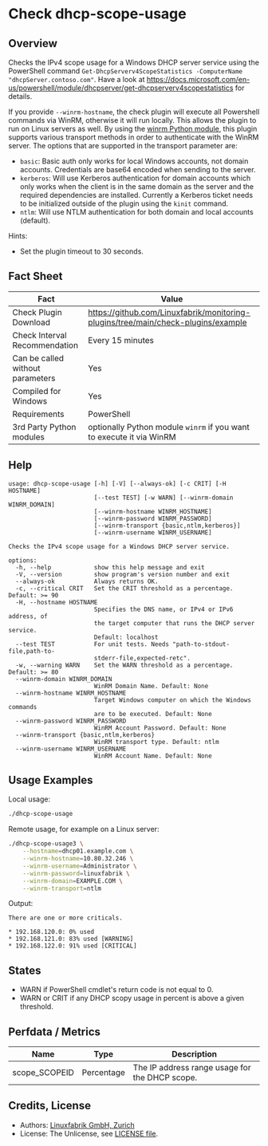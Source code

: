 # Check dhcp-scope-usage

## Overview

Checks the IPv4 scope usage for a Windows DHCP server service using the PowerShell command `Get-DhcpServerv4ScopeStatistics -ComputerName "dhcpServer.contoso.com"`. Have a look at <https://docs.microsoft.com/en-us/powershell/module/dhcpserver/get-dhcpserverv4scopestatistics> for details.

If you provide `--winrm-hostname`, the check plugin will execute all Powershell commands via WinRM, otherwise it will run locally. This allows the plugin to run on Linux servers as well. By using the [winrm Python module](https://github.com/diyan/pywinrm), this plugin supports various transport methods in order to authenticate with the WinRM server. The options that are supported in the transport parameter are:

* `basic`: Basic auth only works for local Windows accounts, not domain accounts. Credentials are base64 encoded when sending to the server.
* `kerberos`: Will use Kerberos authentication for domain accounts which only works when the client is in the same domain as the server and the required dependencies are installed. Currently a Kerberos ticket needs to be initialized outside of the plugin using the `kinit` command.
* `ntlm`: Will use NTLM authentication for both domain and local accounts (default).

Hints:

* Set the plugin timeout to 30 seconds.


## Fact Sheet

| Fact | Value |
|----|----|
| Check Plugin Download                 | <https://github.com/Linuxfabrik/monitoring-plugins/tree/main/check-plugins/example> |
| Check Interval Recommendation         | Every 15 minutes |
| Can be called without parameters      | Yes |
| Compiled for Windows                  | Yes |
| Requirements                          | PowerShell |
| 3rd Party Python modules              | optionally Python module `winrm` if you want to execute it via WinRM |


## Help

```text
usage: dhcp-scope-usage [-h] [-V] [--always-ok] [-c CRIT] [-H HOSTNAME]
                        [--test TEST] [-w WARN] [--winrm-domain WINRM_DOMAIN]
                        [--winrm-hostname WINRM_HOSTNAME]
                        [--winrm-password WINRM_PASSWORD]
                        [--winrm-transport {basic,ntlm,kerberos}]
                        [--winrm-username WINRM_USERNAME]

Checks the IPv4 scope usage for a Windows DHCP server service.

options:
  -h, --help            show this help message and exit
  -V, --version         show program's version number and exit
  --always-ok           Always returns OK.
  -c, --critical CRIT   Set the CRIT threshold as a percentage. Default: >= 90
  -H, --hostname HOSTNAME
                        Specifies the DNS name, or IPv4 or IPv6 address, of
                        the target computer that runs the DHCP server service.
                        Default: localhost
  --test TEST           For unit tests. Needs "path-to-stdout-file,path-to-
                        stderr-file,expected-retc".
  -w, --warning WARN    Set the WARN threshold as a percentage. Default: >= 80
  --winrm-domain WINRM_DOMAIN
                        WinRM Domain Name. Default: None
  --winrm-hostname WINRM_HOSTNAME
                        Target Windows computer on which the Windows commands
                        are to be executed. Default: None
  --winrm-password WINRM_PASSWORD
                        WinRM Account Password. Default: None
  --winrm-transport {basic,ntlm,kerberos}
                        WinRM transport type. Default: ntlm
  --winrm-username WINRM_USERNAME
                        WinRM Account Name. Default: None
```


## Usage Examples

Local usage:

```bash
./dhcp-scope-usage
```

Remote usage, for example on a Linux server:

```bash
./dhcp-scope-usage3 \
    --hostname=dhcp01.example.com \
    --winrm-hostname=10.80.32.246 \
    --winrm-username=Administrator \
    --winrm-password=linuxfabrik \
    --winrm-domain=EXAMPLE.COM \
    --winrm-transport=ntlm
```

Output:

```text
There are one or more criticals.

* 192.168.120.0: 0% used
* 192.168.121.0: 83% used [WARNING]
* 192.168.122.0: 91% used [CRITICAL]
```


## States

* WARN if PowerShell cmdlet's return code is not equal to 0.
* WARN or CRIT if any DHCP scopy usage in percent is above a given threshold.


## Perfdata / Metrics

| Name          | Type       | Description                                    |
|---------------|------------|------------------------------------------------|
| scope_SCOPEID | Percentage | The IP address range usage for the DHCP scope. |


## Credits, License

* Authors: [Linuxfabrik GmbH, Zurich](https://www.linuxfabrik.ch)
* License: The Unlicense, see [LICENSE file](https://unlicense.org/).
